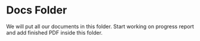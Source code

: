 # Docs Folder

We will put all our documents in this folder. Start working on progress report and add finished PDF inside this folder.